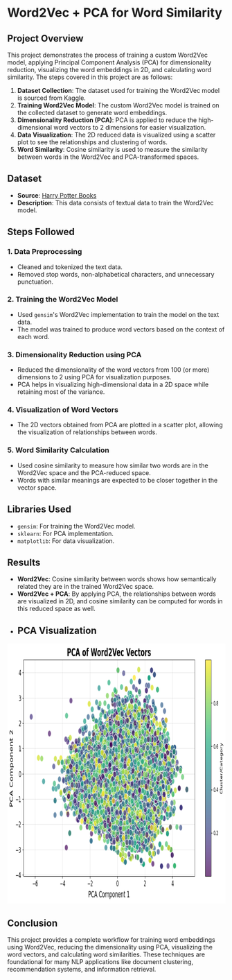 # Word2Vec + PCA for Word Similarity

## Project Overview
This project demonstrates the process of training a custom Word2Vec model, applying Principal Component Analysis (PCA) for dimensionality reduction, visualizing the word embeddings in 2D, and calculating word similarity. The steps covered in this project are as follows:

1. **Dataset Collection**: The dataset used for training the Word2Vec model is sourced from Kaggle.
2. **Training Word2Vec Model**: The custom Word2Vec model is trained on the collected dataset to generate word embeddings.
3. **Dimensionality Reduction (PCA)**: PCA is applied to reduce the high-dimensional word vectors to 2 dimensions for easier visualization.
4. **Data Visualization**: The 2D reduced data is visualized using a scatter plot to see the relationships and clustering of words.
5. **Word Similarity**: Cosine similarity is used to measure the similarity between words in the Word2Vec and PCA-transformed spaces.

## Dataset
- **Source**: [Harry Potter Books](https://www.kaggle.com/datasets/shubhammaindola/harry-potter-books)
- **Description**: This data consists of textual data to train the Word2Vec model.

## Steps Followed
### 1. Data Preprocessing
- Cleaned and tokenized the text data.
- Removed stop words, non-alphabetical characters, and unnecessary punctuation.

### 2. Training the Word2Vec Model
- Used `gensim`'s Word2Vec implementation to train the model on the text data.
- The model was trained to produce word vectors based on the context of each word.

### 3. Dimensionality Reduction using PCA
- Reduced the dimensionality of the word vectors from 100 (or more) dimensions to 2 using PCA for visualization purposes.
- PCA helps in visualizing high-dimensional data in a 2D space while retaining most of the variance.

### 4. Visualization of Word Vectors
- The 2D vectors obtained from PCA are plotted in a scatter plot, allowing the visualization of relationships between words.

### 5. Word Similarity Calculation
- Used cosine similarity to measure how similar two words are in the Word2Vec space and the PCA-reduced space.
- Words with similar meanings are expected to be closer together in the vector space.

## Libraries Used
- `gensim`: For training the Word2Vec model.
- `sklearn`: For PCA implementation.
- `matplotlib`: For data visualization.

## Results
- **Word2Vec**: Cosine similarity between words shows how semantically related they are in the trained Word2Vec space.
- **Word2Vec + PCA**: By applying PCA, the relationships between words are visualized in 2D, and cosine similarity can be computed for words in this reduced space as well.
- ## PCA Visualization
<p align="center">
  <img src="https://github.com/ShraddhaAlhat/word2vec_pca_similarity_analysis./blob/main/download%20(4).png?raw=true" alt="Image Description" width="900" height="600">
</p>

## Conclusion
This project provides a complete workflow for training word embeddings using Word2Vec, reducing the dimensionality using PCA, visualizing the word vectors, and calculating word similarities. These techniques are foundational for many NLP applications like document clustering, recommendation systems, and information retrieval.


